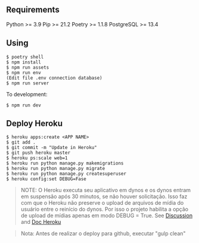 ## Requirements

Python >= 3.9
Pip >= 21.2
Poetry >= 1.1.8
PostgreSQL >= 13.4
## Using

```shell
$ poetry shell
$ npm install
$ npm run assets
$ npm run env
(Edit file .env connection database)
$ npm run server
```

To development:

```shell
$ npm run dev
```


## Deploy Heroku

```
$ heroku apps:create <APP NAME>
$ git add .
$ git commit -m "Update in Heroku"
$ git push heroku master
$ heroku ps:scale web=1
$ heroku run python manage.py makemigrations
$ heroku run python manage.py migrate
$ heroku run python manage.py createsuperuser
$ heroku config:set DEBUG=Fase
```

> NOTE: O Heroku executa seu aplicativo em dynos e os dynos entram em suspensão após 30 minutos, se não houver solicitação. Isso faz com que o Heroku não preserve o upload de arquivos de mídia do usuário entre o reinício do dynos. Por isso o projeto habilita a opção de upload de mídias apenas em modo DEBUG = True. See [Discussion](https://stackoverflow.com/questions/41474150/using-heroku-for-django-media-files) and [Doc Heroku](https://devcenter.heroku.com/articles/s3)

> Nota: Antes de realizar o deploy para github, executar "gulp clean"
